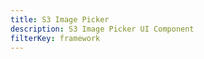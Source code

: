 ```yaml
---
title: S3 Image Picker
description: S3 Image Picker UI Component
filterKey: framework
---
```


<inline-fragment framework="react" src="~/ui/storage/fragments/web/s3-image-picker.md"></inline-fragment>
<inline-fragment framework="angular" src="~/ui/storage/fragments/web/s3-image-picker.md"></inline-fragment>
<inline-fragment framework="vue" src="~/ui/storage/fragments/web/s3-image-picker.md"></inline-fragment>
<inline-fragment framework="ionic" src="~/ui/storage/fragments/web/s3-image-picker.md"></inline-fragment>